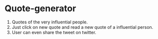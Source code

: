 # Quote-generator
1. Quotes of the very influential people. 
2. Just click on new quote and read a new quote of a influential person.
3. User can even share the tweet on twitter.
